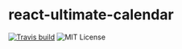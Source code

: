 # react-ultimate-calendar

[![Travis build](https://img.shields.io/travis/andrii-maglovanyi/react-ultimate-calendar?style=flat-square)](https://travis-ci.org/andrii-maglovanyi/react-ultimate-calendar)
![MIT License](https://img.shields.io/github/license/andrii-maglovanyi/react-ultimate-calendar?style=flat-square)
